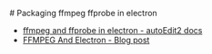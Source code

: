 # Packaging ffmpeg ffprobe in electron

- [ffmpeg and ffprobe in electron - autoEdit2 docs](https://autoedit.gitbook.io/documentation/appendix/ffmpeg-and-ffprobe-in-electron)
- [FFMPEG And Electron - Blog post](http://pietropassarelli.com/ffmpeg-electron.html)